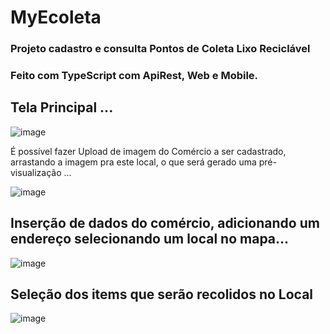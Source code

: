 # MyEcoleta
### Projeto cadastro e consulta Pontos de Coleta Lixo Reciclável 

### Feito com TypeScript com ApiRest, Web e Mobile.

## Tela Principal ...
![image](https://user-images.githubusercontent.com/57151930/219871332-6063e3e0-fd1c-40e3-a4da-e4bb6bffd753.png)

É possível fazer Upload de imagem do Comércio a ser cadastrado, arrastando a imagem pra este local, o que será gerado uma pré-visualização ...

![image](https://user-images.githubusercontent.com/57151930/219871663-ed49e398-8ca0-4e14-9e20-26fc720d0e80.png)

## Inserção de dados do comércio, adicionando um endereço selecionando um local no mapa...

![image](https://user-images.githubusercontent.com/57151930/219871665-2b937844-4eb9-4342-8c2a-37df30507b16.png)

## Seleção dos items que serão recolidos no Local

![image](https://user-images.githubusercontent.com/57151930/219871668-f2c13fef-c769-4101-91f5-b3858d69f9e8.png)



